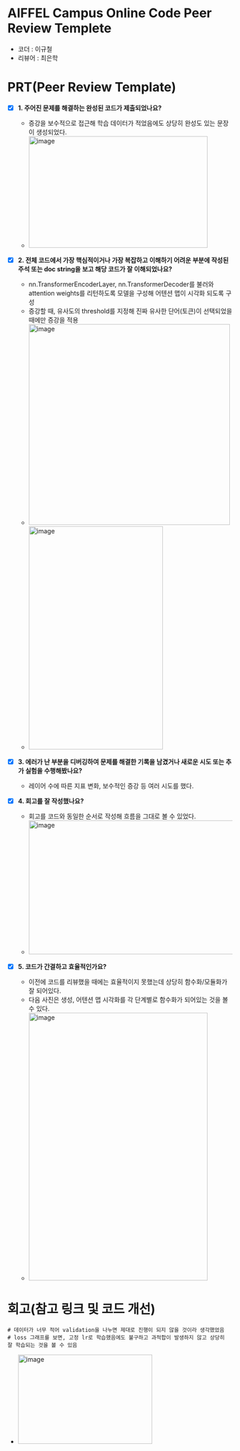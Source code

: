 # AIFFEL Campus Online Code Peer Review Templete
- 코더 : 이규철
- 리뷰어 : 최은학


# PRT(Peer Review Template)
- [X]  **1. 주어진 문제를 해결하는 완성된 코드가 제출되었나요?**
    - 증강을 보수적으로 접근해 학습 데이터가 적었음에도 상당히 완성도 있는 문장이 생성되었다.
    - <img width="400" height="250" alt="image" src="https://github.com/user-attachments/assets/69c36ac3-229d-45fe-8426-b208607c5c02" />

- [X]  **2. 전체 코드에서 가장 핵심적이거나 가장 복잡하고 이해하기 어려운 부분에 작성된 
주석 또는 doc string을 보고 해당 코드가 잘 이해되었나요?**
    - nn.TransformerEncoderLayer, nn.TransformerDecoder를 불러와 attention weights를 리턴하도록 모델을 구성해 어텐션 맵이 시각화 되도록 구성
    - 증강할 때, 유사도의 threshold를 지정해 진짜 유사한 단어(토큰)이 선택되었을 때에만 증강을 적용
    - <img width="450" height="450" alt="image" src="https://github.com/user-attachments/assets/4380dd63-d077-4931-88e2-bd23dda84eae" />
    - <img width="300" height="500" alt="image" src="https://github.com/user-attachments/assets/6a581c48-f949-4d3e-b0d0-0bb8b0719e30" />
    
- [X]  **3. 에러가 난 부분을 디버깅하여 문제를 해결한 기록을 남겼거나
새로운 시도 또는 추가 실험을 수행해봤나요?**
    - 레이어 수에 따른 지표 변화, 보수적인 증강 등 여러 시도를 했다.


- [X]  **4. 회고를 잘 작성했나요?**
    - 회고를 코드와 동일한 순서로 작성해 흐름을 그대로 볼 수 있었다.
    - <img width="700" height="300" alt="image" src="https://github.com/user-attachments/assets/37b4e658-ebad-488e-971f-664a0339f724" />
        
- [X]  **5. 코드가 간결하고 효율적인가요?**
    - 이전에 코드를 리뷰했을 때에는 효율적이지 못했는데 상당히 함수화/모듈화가 잘 되어있다.
    - 다음 사진은 생성, 어텐션 맵 시각화를 각 단계별로 함수화가 되어있는 것을 볼 수 있다.
    - <img width="400" height="600" alt="image" src="https://github.com/user-attachments/assets/a7fa9fcb-8350-4705-aaeb-a7c7c47d9280" />




# 회고(참고 링크 및 코드 개선)
```
# 데이터가 너무 적어 validation을 나누면 제대로 진행이 되지 않을 것이라 생각했었음
# loss 그래프를 보면, 고정 lr로 학습했음에도 불구하고 과적합이 발생하지 않고 상당히 잘 학습되는 것을 볼 수 있음
```
- <img width="300" height="200" alt="image" src="https://github.com/user-attachments/assets/837e2df9-99d7-40b3-bf4d-dbda637d8806" />
